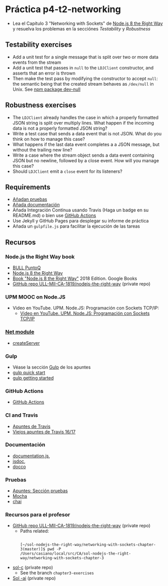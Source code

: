 # Práctica p4-t2-networking

* Lea el Capítulo 3 "Networking with Sockets" de [Node.js 8 the Right Way]({{site.bull_permanente}}/15vbjs7/ullsfx4340000000247287) y resuelva los problemas en la secciónes *Testability* y *Robustness*


## Testability exercises

* Add a unit test for a single message that is split over two or more data events from the stream
* Add a unit test that passes in `null` to the `LDJClient` constructor, and asserts that an error is thrown 
* Then make the test pass by modifying the constructor to accept `null`: the semantic being that the created stream behaves as `/dev/null` in Unix. See [npm package dev-null](https://www.npmjs.com/package/dev-null)

## Robustness exercises

* The `LDJClient` already handles the case in which a properly formatted JSON string is split over multiply lines.  What happen if the incoming data is not a properly formatted JSON string?
* Write a test case that sends a data event that is not JSON. What do you think on how to manage this case?
* What happens if the last data event completes a a JSON message, but without the trailing new line?
* Write a case where the stream object sends a data event containing JSON but no newline, followed by a close event. How will you manage this case?
* Should `LDJClient` emit a `close` event for its listeners? 

## Requirements


* [Añadan pruebas](#pruebas)
* [Añada documentación](#documentaci%C3%B3n)
* Añada Integración Contínua usando Travis (Haga un badge en su README.md) o bien use [GitHub Actions]({{site.baseurl}}/tema4-devops/github-actions)
* Use Jekyll y GitHub Pages para desplegar su informe de práctica
* Añada un `gulpfile.js` para facilitar la ejecución de las tareas

## Recursos

### Node.js the Right Way book

* [BULL PuntoQ](https://www.ull.es/servicios/biblioteca/servicios/puntoq/)
* [Node.js 8 the Right Way]({{site.bull_permanente}}/15vbjs7/ullsfx4340000000247287)
* [Book "Node.js 8 the Right Way"](https://books.google.es/books?id=oA9QDwAAQBAJ&lpg=PT96&dq=should%20ldjclient%20emit%20a%20close%20event&hl=es&pg=PT61#v=onepage&q=should%20ldjclient%20emit%20a%20close%20event&f=false) 2018 Edition. Google Books
* [GitHub repo ULL-MII-CA-1819/nodejs-the-right-way](https://github.com/ULL-MII-CA-1819/nodejs-the-right-way) (private repo)

### UPM MOOC on Node.JS

* Video en YouTube. UPM. Node.JS: Programación con Sockets TCP/IP:
    - [Video en YouTube. UPM. Node.JS: Programación con Sockets TCP/IP](https://youtu.be/UjH7hw9fWWQ)


### [Net module](https://nodejs.org/api/net.html)

* [createServer](https://nodejs.org/api/net.html#net_net_createserver_options_connectionlistener)

### Gulp

* Véase la sección [Gulp](https://casianorodriguezleon.gitbooks.io/ull-esit-1617/apuntes/gulp/) de los apuntes
* [gulp quick start](https://gulpjs.com/docs/en/getting-started/quick-start)
* [gulp getting started](https://gulpjs.org/getting-started.html)

### GitHub Actions

* [GitHub Actions]({{site.baseurl}}/tema4-devops/github-actions)


### CI and Travis

* [Apuntes de Travis]({{site.baseurl}}/tema1-introduccion/travis)
* [Viejos apuntes de Travis 16/17](https://crguezl.github.io/ull-esit-1617/_book/apuntes/pruebas/travis.html)

### Documentación

* [documentation.js](http://documentation.js.org/), 
* [jsdoc](https://www.npmjs.com/package/jsdoc), 
* [docco](http://jashkenas.github.io/docco/)

### Pruebas


* [Apuntes: Sección pruebas]({{site.baseurl}}/tema1-introduccion/pruebas)
* [Mocha](https://mochajs.org/)
* [chai](https://www.chaijs.com/)

### Recursos para el profesor

* [GitHub repo ULL-MII-CA-1819/nodejs-the-right-way](https://github.com/ULL-MII-CA-1819/nodejs-the-right-way) (private repo)
  * Paths related:
    ```

    [~/sol-nodejs-the-right-way/networking-with-sockets-chapter-3(master)]$ pwd -P
    /Users/casiano/local/src/CA/sol-nodejs-the-right-way/networking-with-sockets-chapter-3

    ```
* [sol-c](https://github.com/ULL-MII-CA-1819/nodejs-the-right-way/tree/master/networking-with-sockets-chapter-3) (private repo)
  - See the branch `chapter3-exercises`
* [Sol -ai](https://github.com/ULL-MII-CA-1819/networking-ale-ivan)  (private repo)
